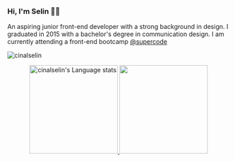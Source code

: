 ### Hi, I'm Selin 👋🏽

An aspiring junior front-end developer with a strong background in design. I graduated in 2015 with a bachelor's degree in communication design. 
I am currently attending a front-end bootcamp [@supercode](https://www.super-code.de/)

<p align="left"> <img src="https://komarev.com/ghpvc/?username=cinalselin&label=Profile%20views&color=0e75b6&style=flat" alt="cinalselin" /> </p>

<div align="center"> 
<a href="https://github.com/anuraghazra/github-readme-stats#gh-light-mode-only">
<img height=200 src="https://github-readme-stats-git-master-rstaa-rickstaa.vercel.app/api/top-langs/?username=cinalselin
&layout=compact&langs_count=10&hide_border=1&role=OWNER,COLLABORATOR#gh-light-mode-only" alt="cinalselin's Language stats" />
</a>
<a href="https://github.com/anuraghazra/github-readme-stats#gh-light-mode-only">
<img height=200 src="https://github-readme-stats-git-master-rstaa-rickstaa.vercel.app/api?username=cinalselin
&show_icons=true&count_private=true&line_height=28&hide_border=1&include_all_commits=true&card_width=450&role=OWNER,COLLABORATOR&exclude_repo=github-readme-stats#gh-light-mode-only" />
</a>
</div>

